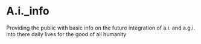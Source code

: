 # A.i._info
Providing the public with basic info on the future integration of a.i. and a.g.i. into there daily lives for the good of all humanity
